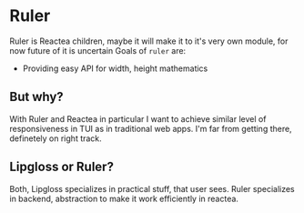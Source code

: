 # Ruler

Ruler is Reactea children, maybe it will make it to it's very own module, for now future of it is uncertain
Goals of `ruler` are:

- Providing easy API for width, height mathematics

## But why?

With Ruler and Reactea in particular I want to achieve similar level of responsiveness in TUI as in traditional web apps. I'm far from getting there, definetely on right track.

## Lipgloss or Ruler?

Both, Lipgloss specializes in practical stuff, that user sees. Ruler specializes in backend, abstraction to make it work efficiently in reactea.
